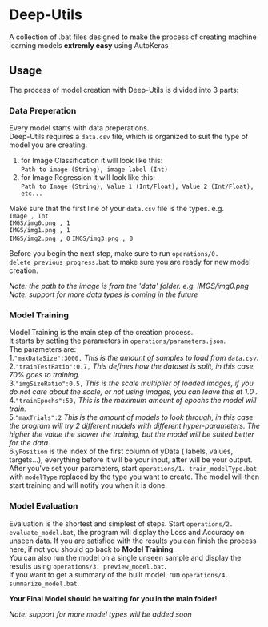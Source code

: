# Deep-Utils
 A collection of .bat files designed to make the process of creating machine learning models **extremly easy** using AutoKeras

 ## Usage
 The process of model creation with Deep-Utils is divided into 3 parts:
 ### **Data Preperation**
 Every model starts with data preperations.  
 Deep-Utils requires a `data.csv` file, which is organized to suit the type of model you are creating.  
 1. for Image Classification it will look like this:  
 `Path to image (String), image label (Int)` 
 2. for Image Regression it will look like this:  
   `Path to Image (String), Value 1 (Int/Float), Value 2 (Int/Float), etc...`

  Make sure that the first line of your `data.csv` file is the types. e.g.  
  `Image , Int`  
  `IMGS/img0.png , 1`  
  `IMGS/img1.png , 1`  
  `IMGS/img2.png , 0`
  `IMGS/img3.png , 0`

Before you begin the next step, make sure to run `operations/0. delete_previous_progress.bat` to make sure you are ready for new model creation.  
  
*Note: the path to the image is from the 'data' folder. e.g. IMGS/img0.png*  
*Note: support for more data types is coming in the future*  

 ### **Model Training**
 Model Training is the main step of the creation process.  
 It starts by setting the parameters in `operations/parameters.json`.  
 The parameters are:  
    1.`"maxDataSize":3000,` *This is the amount of samples to load from `data.csv`.*  
    2.`"trainTestRatio":0.7,` *This defines how the dataset is split, in this case 70% goes to training.*  
    3.`"imgSizeRatio":0.5,` *This is the scale multiplier of loaded images, if you do not care about the scale, or not using images, you can leave this at 1.0 .*  
    4.`"trainEpochs":50,` *This is the maximum amount of epochs the model will train.*  
    5.`"maxTrials":2` *This is the amount of models to look through, in this case the program will try 2 different models with different hyper-parameters. The higher the value the slower the training, but the model will be suited better for the data.*  
    6.`yPosition` is the index of the first column of yData ( labels, values, targets...), everything before it will be your input, after will be your output.
After you've set your parameters, start `operations/1. train_modelType.bat` with `modelType` replaced by the type you want to create. The model will then start training and will notify you when it is done.
 ### **Model Evaluation**
Evaluation is the shortest and simplest of steps. Start `operations/2. evaluate_model.bat`, the program will display the Loss and Accuracy on unseen data. If you are satisfied with the results you can finish the process here, if not you should go back to **Model Training**.  
You can also run the model on a single unseen sample and display the results using `operations/3. preview_model.bat`.  
If you want to get a summary of the built model, run `operations/4. summarize_model.bat`.  

**Your Final Model should be waiting for you in the main folder!**  
  
  
  *Note: support for more model types will be added soon*